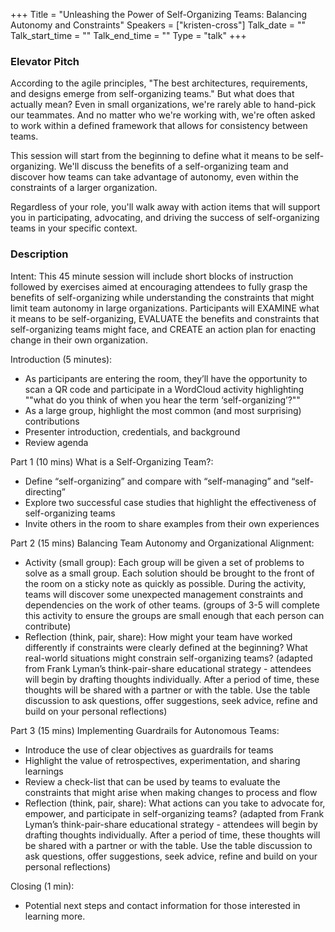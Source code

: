 +++
Title = "Unleashing the Power of Self-Organizing Teams: Balancing Autonomy and Constraints"
Speakers = ["kristen-cross"]
Talk_date = ""
Talk_start_time = ""
Talk_end_time = ""
Type = "talk"
+++

### Elevator Pitch

According to the agile principles, "The best architectures, requirements, and designs emerge from self-organizing teams." But what does that actually mean? Even in small organizations, we're rarely able to hand-pick our teammates. And no matter who we're working with, we're often asked to work within a defined framework that allows for consistency between teams.
 
This session will start from the beginning to define what it means to be self-organizing. We'll discuss the benefits of a self-organizing team and discover how teams can take advantage of autonomy, even within the constraints of a larger organization.
 
Regardless of your role, you'll walk away with action items that will support you in participating, advocating, and driving the success of self-organizing teams in your specific context.

### Description

Intent: 
This 45 minute session will include short blocks of instruction followed by exercises aimed at encouraging attendees to fully grasp the benefits of self-organizing while understanding the constraints that might limit team autonomy in large organizations. Participants will EXAMINE what it means to be self-organizing, EVALUATE the benefits and constraints that self-organizing teams might face, and CREATE an action plan for enacting change in their own organization. 


Introduction (5 minutes):
- As participants are entering the room, they’ll have the opportunity to scan a QR code and participate in a WordCloud activity highlighting ""what do you think of when you hear the term ‘self-organizing’?""
- As a large group, highlight the most common (and most surprising) contributions
- Presenter introduction, credentials, and background
- Review agenda
 
Part 1 (10 mins) What is a Self-Organizing Team?: 
- Define “self-organizing” and compare with “self-managing” and “self-directing” 
- Explore two successful case studies that highlight the effectiveness of self-organizing teams
- Invite others in the room to share examples from their own experiences
 
Part 2 (15 mins) Balancing Team Autonomy and Organizational Alignment: 
- Activity (small group): Each group will be given a set of problems to solve as a small group. Each solution should be brought to the front of the room on a sticky note as quickly as possible. During the activity, teams will discover some unexpected management constraints and dependencies on the work of other teams. (groups of 3-5 will complete this activity to ensure the groups are small enough that each person can contribute)
- Reflection (think, pair, share): How might your team have worked differently if constraints were clearly defined at the beginning? What real-world situations might constrain self-organizing teams? (adapted from Frank Lyman’s think-pair-share educational strategy - attendees will begin by drafting thoughts individually. After a period of time, these thoughts will be shared with a partner or with the table. Use the table discussion to ask questions, offer suggestions, seek advice, refine and build on your personal reflections)


Part 3 (15 mins) Implementing Guardrails for Autonomous Teams: 
- Introduce the use of clear objectives as guardrails for teams
- Highlight the value of retrospectives, experimentation, and sharing learnings
- Review a check-list that can be used by teams to evaluate the constraints that might arise when making changes to process and flow 
- Reflection (think, pair, share): What actions can you take to advocate for, empower, and participate in self-organizing teams? (adapted from Frank Lyman’s think-pair-share educational strategy - attendees will begin by drafting thoughts individually. After a period of time, these thoughts will be shared with a partner or with the table. Use the table discussion to ask questions, offer suggestions, seek advice, refine and build on your personal reflections)
 
Closing (1 min):
- Potential next steps and contact information for those interested in learning more.
